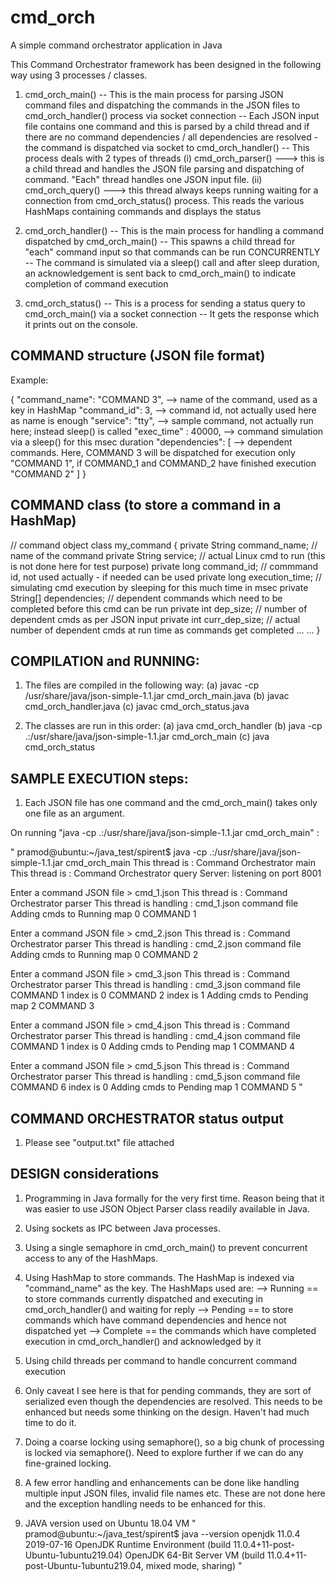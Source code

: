 # cmd_orch
A simple command orchestrator application in Java

This Command Orchestrator framework has been designed in the following way using 3 processes / classes.

1) cmd_orch_main()
   -- This is the main process for parsing JSON command files and dispatching the commands in the JSON files
       to cmd_orch_handler() process via socket connection
   -- Each JSON input file contains one command and this is parsed by a child thread and if there are no
      command dependencies / all dependencies are resolved - the command is dispatched via socket to
      cmd_orch_handler()
   -- This process deals with 2 types of threads
      (i) cmd_orch_parser() ---> this is a child thread and handles the JSON file parsing and dispatching
                                  of command. "Each" thread handles one JSON input file.
      (ii) cmd_orch_query() ---> this thread always keeps running waiting for a connection from cmd_orch_status()
                                 process. This reads the various HashMaps containing commands and displays the status

2) cmd_orch_handler()
   -- This is the main process for handling a command dispatched by cmd_orch_main()
   -- This spawns a child thread for "each" command input so that commands can be run CONCURRENTLY
   -- The command is simulated via a sleep() call and after sleep duration, an acknowledgement is sent back
      to cmd_orch_main() to indicate completion of command execution

3) cmd_orch_status()
   -- This is a process for sending a status query to cmd_orch_main() via a socket connection
   -- It gets the response which it prints out on the console.

COMMAND structure (JSON file format)
------------------------------------

Example:

{
    "command_name": "COMMAND 3",    --> name of the command, used as a key in HashMap
    "command_id": 3,                --> command id, not actually used here as name is enough
    "service": "tty",               --> sample command, not actually run here; instead sleep() is called
    "exec_time" : 40000,            --> command simulation via a sleep() for this msec duration
    "dependencies": [               --> dependent commands. Here, COMMAND 3 will be dispatched for execution only
     "COMMAND 1",                       if COMMAND_1 and COMMAND_2 have finished execution
     "COMMAND 2"
    ]
}

COMMAND class (to store a command in a HashMap)
-----------------------------------------------

// command object
class my_command
{
    private String command_name;   // name of the command
    private String service;        // actual Linux cmd to run (this is not done here for test purpose)
    private long   command_id;     // commmand id, not used actually - if needed can be used
    private long   execution_time; // simulating cmd execution by sleeping for this much time in msec
    private String[] dependencies; // dependent commands which need to be completed before this cmd can be run
    private int    dep_size;       // number of dependent cmds as per JSON input
    private int    curr_dep_size;  // actual number of dependent cmds at run time as commands get completed
...
...
}


COMPILATION and RUNNING:
------------------------

1) The files are compiled in the following way:
   (a) javac -cp /usr/share/java/json-simple-1.1.jar cmd_orch_main.java
   (b) javac cmd_orch_handler.java
   (c) javac cmd_orch_status.java

2) The classes are run in this order:
   (a) java cmd_orch_handler
   (b) java -cp .:/usr/share/java/json-simple-1.1.jar cmd_orch_main
   (c) java cmd_orch_status

SAMPLE EXECUTION steps:
----------------------

1) Each JSON file has one command and the cmd_orch_main() takes only one file as an argument.

On running "java -cp .:/usr/share/java/json-simple-1.1.jar cmd_orch_main" :

"
pramod@ubuntu:~/java_test/spirent$ java -cp .:/usr/share/java/json-simple-1.1.jar cmd_orch_main
This thread is : Command Orchestrator main
This thread is : Command Orchestrator query
Server: listening on port 8001

Enter a command JSON file > 
cmd_1.json
This thread is : Command Orchestrator parser
This thread is handling : cmd_1.json command file
Adding cmds to Running map 0 COMMAND 1

Enter a command JSON file > 
cmd_2.json
This thread is : Command Orchestrator parser
This thread is handling : cmd_2.json command file
Adding cmds to Running map 0 COMMAND 2

Enter a command JSON file > 
cmd_3.json
This thread is : Command Orchestrator parser
This thread is handling : cmd_3.json command file
	COMMAND 1 index is 0
	COMMAND 2 index is 1
Adding cmds to Pending map 2 COMMAND 3

Enter a command JSON file > 
cmd_4.json
This thread is : Command Orchestrator parser
This thread is handling : cmd_4.json command file
	COMMAND 1 index is 0
Adding cmds to Pending map 1 COMMAND 4

Enter a command JSON file > 
cmd_5.json
This thread is : Command Orchestrator parser
This thread is handling : cmd_5.json command file
	COMMAND 6 index is 0
Adding cmds to Pending map 1 COMMAND 5
"

COMMAND ORCHESTRATOR status output
----------------------------------

1) Please see "output.txt" file attached

DESIGN considerations
---------------------

1) Programming in Java formally for the very first time. Reason being that it was easier to use JSON Object Parser class
   readily available in Java.

2) Using sockets as IPC between Java processes.

3) Using a single semaphore in cmd_orch_main() to prevent concurrent access to any of the HashMaps.

4) Using HashMap to store commands. The HashMap is indexed via "command_name" as the key. 
   The HashMaps used are:
   --> Running  == to store commands currently dispatched and executing in cmd_orch_handler() and waiting for reply
   --> Pending  == to store commands which have command dependencies and hence not dispatched yet
   --> Complete == the commands which have completed execution in cmd_orch_handler() and acknowledged by it

5) Using child threads per command to handle concurrent command execution

6) Only caveat I see here is that for pending commands, they are sort of serialized even though the dependencies
   are resolved. This needs to be enhanced but needs some thinking on the design. Haven't had much time to do it.

7) Doing a coarse locking using semaphore(), so a big chunk of processing is locked via semaphore(). Need to explore
   further if we can do any fine-grained locking.

8) A few error handling and enhancements can be done like handling multiple input JSON files, invalid file names etc.
   These are not done here and the exception handling needs to be enhanced for this.

9) JAVA version used on Ubuntu 18.04 VM
"
pramod@ubuntu:~/java_test/spirent$ java --version 
openjdk 11.0.4 2019-07-16
OpenJDK Runtime Environment (build 11.0.4+11-post-Ubuntu-1ubuntu219.04)
OpenJDK 64-Bit Server VM (build 11.0.4+11-post-Ubuntu-1ubuntu219.04, mixed mode, sharing)
"
